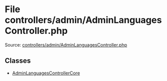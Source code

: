File controllers/admin/AdminLanguagesController.php
=========

Source: [controllers/admin/AdminLanguagesController.php](https://github.com/PrestaShop/PrestaShop/blob/1.5.6.0/controllers/admin/AdminLanguagesController.php)


Classes
-------

* [AdminLanguagesControllerCore](class.AdminLanguagesControllerCore.md)

